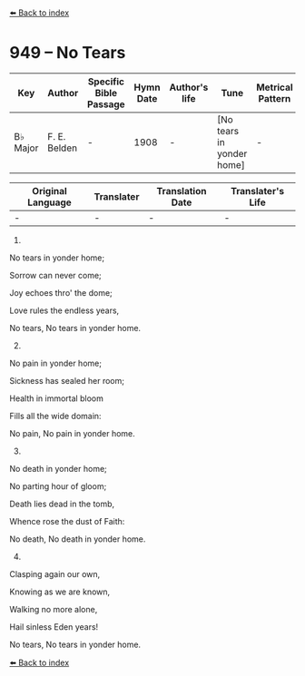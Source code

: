 [⬅️ Back to index](../README.md)

# 949 – No Tears

Key | Author   | Specific Bible Passage     |Hymn Date |Author's life |Tune |Metrical Pattern   |Composer/Source
-- | --------- | ---------------------------|----------|--------------|-----|-------------------|-------------  
B♭ Major |F. E. Belden |- |1908 |- |[No tears in yonder home] |- |-

Original Language | Translater | Translation Date   | Translater's Life  
----------------- | --------- | --------------------|-------------     
\- |- |- |-




1.

No tears in yonder home;

Sorrow can never come;

Joy echoes thro' the dome;

Love rules the endless years,

No tears, No tears in yonder home.



2.

No pain in yonder home;

Sickness has sealed her room;

Health in immortal bloom

Fills all the wide domain:

No pain, No pain in yonder home.



3.

No death in yonder home;

No parting hour of gloom;

Death lies dead in the tomb,

Whence rose the dust of Faith:

No death, No death in yonder home.



4.

Clasping again our own,

Knowing as we are known,

Walking no more alone,

Hail sinless Eden years!

No tears, No tears in yonder home.



[⬅️ Back to index](../README.md)
